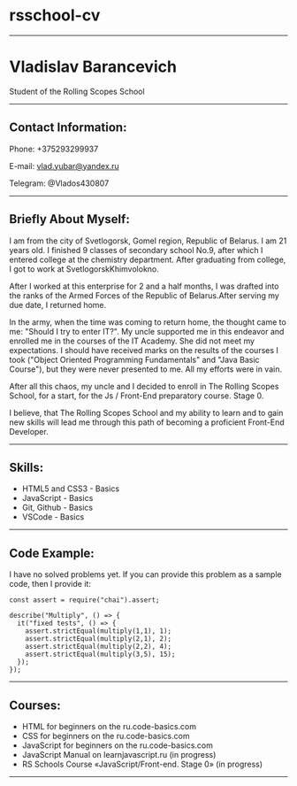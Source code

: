 # rsschool-cv

******

# Vladislav Barancevich

Student of the Rolling Scopes School

******
## Contact Information:

Phone: +375293299937

E-mail: vlad.yubar@yandex.ru

Telegram: @Vlados430807

******
## Briefly About Myself:

I am from the city of Svetlogorsk, Gomel region, Republic of Belarus. I am 21 years old. I finished 9 classes of secondary school No.9, after which I entered college at the chemistry department. After graduating from college, I got to work at SvetlogorskKhimvolokno.

After I worked at this enterprise for 2 and a half months, I was drafted into the ranks of the Armed Forces of the Republic of Belarus.After serving my due date, I returned home.

In the army, when the time was coming to return home, the thought came to me: "Should I try to enter IT?". My uncle supported me in this endeavor and enrolled me in the courses of the IT Academy. She did not meet my expectations. I should have received marks on the results of the courses I took ("Object Oriented Programming Fundamentals" and "Java Basic Course"), but they were never presented to me. All my efforts were in vain.

After all this chaos, my uncle and I decided to enroll in The Rolling Scopes School, for a start, for the Js / Front-End preparatory course. Stage 0.

I believe, that The Rolling Scopes School and my ability to learn and to gain new skills will lead me through this path of becoming a proficient Front-End Developer.

******
## Skills:

  * HTML5 and CSS3 - Basics
  * JavaScript - Basics
  * Git, Github - Basics
  * VSCode - Basics

******
## Code Example:

I have no solved problems yet. If you can provide this problem as a sample code, then I provide it:

  ```Codewars
  const assert = require("chai").assert;

  describe("Multiply", () => {
    it("fixed tests", () => {
      assert.strictEqual(multiply(1,1), 1);
      assert.strictEqual(multiply(2,1), 2);
      assert.strictEqual(multiply(2,2), 4);
      assert.strictEqual(multiply(3,5), 15);   
    });
  });

  ```
******
## Courses:

  * HTML for beginners on the ru.code-basics.com
  * CSS for beginners on the ru.code-basics.com
  * JavaScript for beginners on the ru.code-basics.com
  * JavaScript Manual on learnjavascript.ru (in progress)
  * RS Schools Course «JavaScript/Front-end. Stage 0» (in progress)

******
